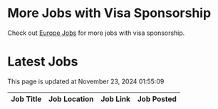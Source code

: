 # More Jobs with Visa Sponsorship

Check out [Europe Jobs](https://github.com/sureshparimi/europejobs#latest-jobs) for more jobs with visa sponsorship.

# Latest Jobs

This page is updated at November 23, 2024 01:55:09

| Job Title | Job Location | Job Link | Job Posted |
| --- | --- | --- | --- |
